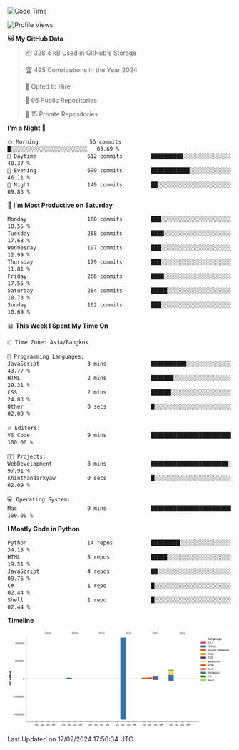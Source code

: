 <!--START_SECTION:waka-->
![Code Time](http://img.shields.io/badge/Code%20Time-9%20mins-blue)

![Profile Views](http://img.shields.io/badge/Profile%20Views-161-blue)

**🐱 My GitHub Data** 

> 📦 328.4 kB Used in GitHub's Storage 
 > 
> 🏆 495 Contributions in the Year 2024
 > 
> 💼 Opted to Hire
 > 
> 📜 96 Public Repositories 
 > 
> 🔑 15 Private Repositories 
 > 
**I'm a Night 🦉** 

```text
🌞 Morning                56 commits          █░░░░░░░░░░░░░░░░░░░░░░░░   03.69 % 
🌆 Daytime                612 commits         ██████████░░░░░░░░░░░░░░░   40.37 % 
🌃 Evening                699 commits         ████████████░░░░░░░░░░░░░   46.11 % 
🌙 Night                  149 commits         ██░░░░░░░░░░░░░░░░░░░░░░░   09.83 % 
```
📅 **I'm Most Productive on Saturday** 

```text
Monday                   160 commits         ███░░░░░░░░░░░░░░░░░░░░░░   10.55 % 
Tuesday                  268 commits         ████░░░░░░░░░░░░░░░░░░░░░   17.68 % 
Wednesday                197 commits         ███░░░░░░░░░░░░░░░░░░░░░░   12.99 % 
Thursday                 179 commits         ███░░░░░░░░░░░░░░░░░░░░░░   11.81 % 
Friday                   266 commits         ████░░░░░░░░░░░░░░░░░░░░░   17.55 % 
Saturday                 284 commits         █████░░░░░░░░░░░░░░░░░░░░   18.73 % 
Sunday                   162 commits         ███░░░░░░░░░░░░░░░░░░░░░░   10.69 % 
```


📊 **This Week I Spent My Time On** 

```text
🕑︎ Time Zone: Asia/Bangkok

💬 Programming Languages: 
JavaScript               3 mins              ███████████░░░░░░░░░░░░░░   43.77 % 
HTML                     2 mins              ███████░░░░░░░░░░░░░░░░░░   29.31 % 
CSS                      2 mins              ██████░░░░░░░░░░░░░░░░░░░   24.83 % 
Other                    0 secs              █░░░░░░░░░░░░░░░░░░░░░░░░   02.09 % 

🔥 Editors: 
VS Code                  9 mins              █████████████████████████   100.00 % 

🐱‍💻 Projects: 
WebDevelopment           8 mins              ████████████████████████░   97.91 % 
khinthandarkyaw          0 secs              █░░░░░░░░░░░░░░░░░░░░░░░░   02.09 % 

💻 Operating System: 
Mac                      9 mins              █████████████████████████   100.00 % 
```

**I Mostly Code in Python** 

```text
Python                   14 repos            █████████░░░░░░░░░░░░░░░░   34.15 % 
HTML                     8 repos             █████░░░░░░░░░░░░░░░░░░░░   19.51 % 
JavaScript               4 repos             ██░░░░░░░░░░░░░░░░░░░░░░░   09.76 % 
C#                       1 repo              █░░░░░░░░░░░░░░░░░░░░░░░░   02.44 % 
Shell                    1 repo              █░░░░░░░░░░░░░░░░░░░░░░░░   02.44 % 
```



**Timeline**

![Lines of Code chart](https://raw.githubusercontent.com/khinthandarkyaw98/khinthandarkyaw98/main/assets/bar_graph.png)


 Last Updated on 17/02/2024 17:56:34 UTC
<!--END_SECTION:waka-->
